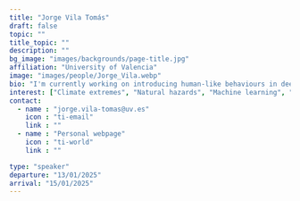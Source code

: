 ```yaml
---
title: "Jorge Vila Tomás"
draft: false
topic: ""
title_topic: ""
description: ""
bg_image: "images/backgrounds/page-title.jpg"
affiliation: "University of Valencia"
image: "images/people/Jorge_Vila.webp"
bio: "I'm currently working on introducing human-like behaviours in deep learning models and measuring perceptual distances. I'm interested as well in generative models and reinforcement learning."
interest: ["Climate extremes", "Natural hazards", "Machine learning", "Impact", "Attribution"]
contact:
  - name : "jorge.vila-tomas@uv.es"
    icon : "ti-email"
    link : ""
  - name : "Personal webpage"
    icon : "ti-world"
    link : ""

type: "speaker"
departure: "13/01/2025"
arrival: "15/01/2025"
---
```



